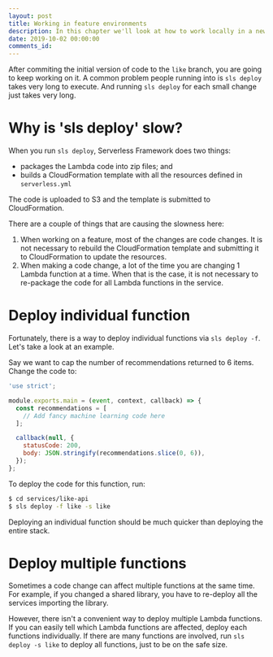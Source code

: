 ```yaml
---
layout: post
title: Working in feature environments
description: In this chapter we'll look at how to work locally in a new feature environment for your Serverless app.
date: 2019-10-02 00:00:00
comments_id: 
---
```


After commiting the initial version of code to the `like` branch, you are going to keep working on it. A common problem people running into is `sls deploy` takes very long to execute. And running `sls deploy` for each small change just takes very long.

# Why is 'sls deploy' slow?

When you run `sls deploy`, Serverless Framework does two things:

- packages the Lambda code into zip files; and
- builds a CloudFormation template with all the resources defined in `serverless.yml`

The code is uploaded to S3 and the template is submitted to CloudFormation.

There are a couple of things that are causing the slowness here:

1. When working on a feature, most of the changes are code changes. It is not necessary to rebuild the CloudFormation template and submitting it to CloudFormation to update the resources.
2. When making a code change, a lot of the time you are changing 1 Lambda function at a time. When that is the case, it is not necessary to re-package the code for all Lambda functions in the service.

# Deploy individual function

Fortunately,  there is a way to deploy individual functions via `sls deploy -f`. Let's take a look at an example.

Say we want to cap the number of recommendations returned to 6 items. Change the code to:
``` javascript
'use strict';

module.exports.main = (event, context, callback) => {
  const recommendations = [
    // Add fancy machine learning code here
  ];

  callback(null, {
    statusCode: 200,
    body: JSON.stringify(recommendations.slice(0, 6)),
  });                   
};
```
To deploy the code for this function, run:
``` bash
$ cd services/like-api
$ sls deploy -f like -s like
```
Deploying an individual function should be much quicker than deploying the entire stack.

# Deploy multiple functions

 Sometimes a code change can affect multiple functions at the same time. For example, if you changed a shared library, you have to re-deploy all the services importing the library.

However, there isn't a convenient way to deploy multiple Lambda functions. If you can easily tell which Lambda functions are affected, deploy each functions individually. If there are many functions are involved, run `sls deploy -s like` to deploy all functions, just to be on the safe size.

